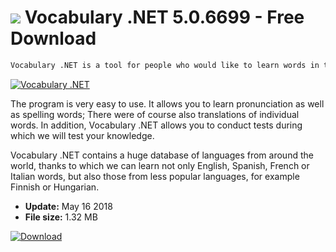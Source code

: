 # ![](https://cdn.softexe.net/static/icon/win.gif) Vocabulary .NET 5.0.6699 - Free Download

```sh
Vocabulary .NET is a tool for people who would like to learn words in the language of their choice.
```
[![Vocabulary .NET](https://gallery.dpcdn.pl/imgc/Tools/82504/g_-_420x350_1.5_-_x39eee955-7b67-4e3f-9ab5-8916103b5199.jpg)](https://softexe.net/win/education-science/languages/vocabulary-.net:pRbfc.html)

The program is very easy to use. It allows you to learn pronunciation as well as spelling words; There were of course also translations of individual words. In addition, Vocabulary .NET allows you to conduct tests during which we will test your knowledge.
 
 Vocabulary .NET contains a huge database of languages ​​from around the world, thanks to which we can learn not only English, Spanish, French or Italian words, but also those from less popular languages, for example Finnish or Hungarian.


- **Update:** May 16 2018
- **File size:** 1.32 MB

[![Download](https://cdn.softexe.net/static/img/download.png)](https://softexe.net/win/education-science/languages/vocabulary-.net:pRbfc.html)

